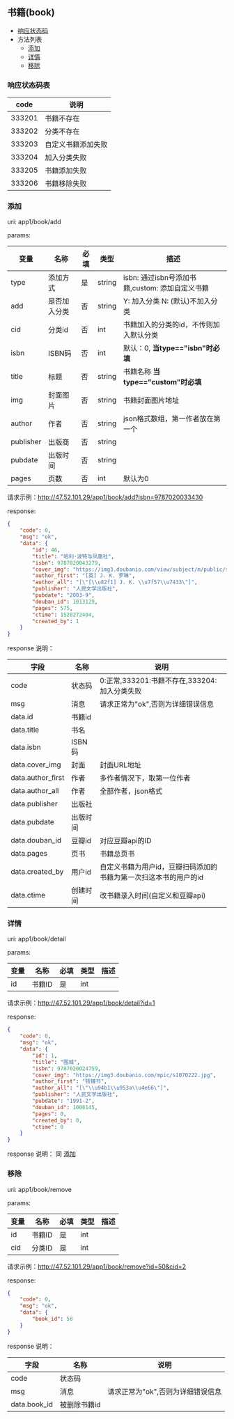 ## 书籍(book)

+ [响应状态码](#响应状态码表)
+ 方法列表
    + [添加](#添加)
	+ [详情](#详情)
    + [移除](#移除)



### 响应状态码表

|  code  |        说明        |
| ------ | ------------------ |
| 333201 | 书籍不存在         |
| 333202 | 分类不存在         |
| 333203 | 自定义书籍添加失败 |
| 333204 | 加入分类失败       |
| 333205 | 书籍添加失败       |
| 333206 | 书籍移除失败       |

### 添加

uri: app1/book/add

params:

|    变量   |     名称     | 必填 |  类型  |                       描述                      |
| --------- | ------------ | ---- | ------ | ----------------------------------------------- |
| type      | 添加方式     | 是   | string | isbn: 通过isbn号添加书籍,custom: 添加自定义书籍 |
| add       | 是否加入分类 | 否   | string | Y: 加入分类 N: (默认)不加入分类                 |
| cid       | 分类id       | 否   | int    | 书籍加入的分类的id，不传则加入默认分类          |
| isbn      | ISBN码       | 否   | int    | 默认：0, **当type=="isbn"时必填**               |
| title     | 标题         | 否   | string | 书籍名称  **当type=="custom"时必填**            |
| img       | 封面图片     | 否   | string | 书籍封面图片地址                                |
| author    | 作者         | 否   | string | json格式数组，第一作者放在第一个                |
| publisher | 出版商       | 否   | string |                                                 |
| pubdate   | 出版时间     | 否   | string |                                                 |
| pages     | 页数         | 否   | int    | 默认为0                                         |



请求示例：http://47.52.101.29/app1/book/add?isbn=9787020033430

response:

```json
{
    "code": 0,
    "msg": "ok",
    "data": {
        "id": 46,
        "title": "哈利·波特与凤凰社",
        "isbn": 9787020043279,
        "cover_img": "https://img3.doubanio.com/view/subject/m/public/s1822013.jpg",
        "author_first": "[英] J. K. 罗琳",
        "author_all": "[\"[\\u82f1] J. K. \\u7f57\\u7433\"]",
        "publisher": "人民文学出版社",
        "pubdate": "2003-9",
        "douban_id": 1013129,
        "pages": 575,
        "ctime": 1528272404,
        "created_by": 1
    }
}
```

<a name="add_book_resp">response 说明：</a>

|        字段       |   名称   |                               说明                               |
| ----------------- | -------- | ---------------------------------------------------------------- |
| code              | 状态码   | 0:正常,333201:书籍不存在,333204:加入分类失败                     |
| msg               | 消息     | 请求正常为"ok",否则为详细错误信息                                |
| data.id           | 书籍id   |                                                                  |
| data.title        | 书名     |                                                                  |
| data.isbn         | ISBN码   |                                                                  |
| data.cover_img    | 封面     | 封面URL地址                                                      |
| data.author_first | 作者     | 多作者情况下，取第一位作者                                       |
| data.author_all   | 作者     | 全部作者，json格式                                               |
| data.publisher    | 出版社   |                                                                  |
| data.pubdate      | 出版时间 |                                                                  |
| data.douban_id    | 豆瓣id   | 对应豆瓣api的ID                                                  |
| data.pages        | 页书     | 书籍总页书                                                       |
| data.created_by   | 用户id   | 自定义书籍为用户id，豆瓣扫码添加的书籍为第一次扫这本书的用户的id |
| data.ctime        | 创建时间 | 改书籍录入时间(自定义和豆瓣api)                                  |



### 详情

uri: app1/book/detail

params:

| 变量 |  名称  | 必填 | 类型 | 描述 |
| ---- | ------ | ---- | ---- | ---- |
| id   | 书籍ID | 是   | int        ||

请求示例：http://47.52.101.29/app1/book/detail?id=1

response:

```json
{
    "code": 0,
    "msg": "ok",
    "data": {
        "id": 1,
        "title": "围城",
        "isbn": 9787020024759,
        "cover_img": "https://img3.doubanio.com/mpic/s1070222.jpg",
        "author_first": "钱锺书",
        "author_all": "[\"\\u94b1\\u953a\\u4e66\"]",
        "publisher": "人民文学出版社",
        "pubdate": "1991-2",
        "douban_id": 1008145,
        "pages": 0,
        "created_by": 0,
        "ctime": 0
    }
}
```

response 说明：
同 <a href="#add_book_resp">添加</a>


### 移除

uri: app1/book/remove

params:

| 变量 |  名称  | 必填 | 类型 | 描述 |
| ---- | ------ | ---- | ---- | ---- |
| id   | 书籍ID | 是   | int        ||
| cid  | 分类ID | 是   | int        ||

请求示例：http://47.52.101.29/app1/book/remove?id=50&cid=2

response:

```json
{
    "code": 0,
    "msg": "ok",
    "data": {
        "book_id": 50
    }
}
```

response 说明：

|     字段     |     名称     |                说明               |
| ------------ | ------------ | --------------------------------- |
| code         | 状态码       |                                   |
| msg          | 消息         | 请求正常为"ok",否则为详细错误信息 |
| data.book_id | 被删除书籍id |                                   |